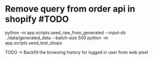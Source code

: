 # Remove query from order api in shopify #TODO

python -m app.scripts.seed_raw_from_generated --input-dir ../data/generated_data --batch-size 500
python -m app.scripts.seed_test_shops

TODO -> Backfill the browsing history for logged in user from web pixel
